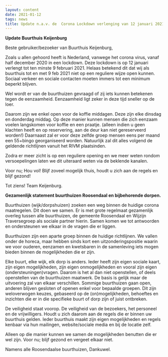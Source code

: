 ```yaml
---
layout: content
date: 2021-01-12
tags: news
title: Update n.a.v. de  Corona Lockdown verlenging van 12 januari 2021.
---
```


**Update Buurthuis Keijenburg**

Beste gebruiker/bezoeker van Buurthuis Keijenburg,

Zoals u allen gehoord heeft is Nederland, vanwege het corona virus, vanaf half december 2020 in een lockdown. 
Deze lockdown is op 12 januari verlengt tot ten minste 9 februari 2021.
Helaas betekend dit dat wij als buurthuis tot en met 9 feb 2021 niet op een reguliere wijze open kunnen.
Sociaal verkeer en sociale contacten moeten immers tot een minimum beperkt blijven.

Wel wordt er van de buurthuizen gevraagd of zij iets kunnen betekenen tegen de eenzaamheid.
Eenzaamheid ligt zeker in deze tijd sneller op de loer.

Daarom zijn we enkel open voor de koffie middagen. Deze zijn elke dinsdag en donderdag middag. 
Op deze manier kunnen mensen die zich eenzaam voelen langskomen voor koffie en een praatje.
(alleen indien u geen klachten heeft en op reservering, aan de deur kan niet gereserveerd worden!)
Daarnaast zal er voor deze zelfde groep mensen eens per maand een 55+bingo georganiseerd worden.
Natuurlijk zal dit alles volgend de geldende richtlijnen vanuit het RIVM plaatsinden.

Zodra er meer zicht is op een reguliere opening en we meer weten rondom versoepelingen laten we dit uiteraard weten via de beklende kanalen.

Voor nu; Hou vol!
Blijf zoveel mogelijk thuis, houdt u zich aan de regels en blijf gezond!

Tot ziens!
Team Keijenburg.
 

**Gezamenlijk statement buurthuizen Roosendaal en bijbehorende dorpen.**

Buurthuizen (wijk/dorpshuizen) zoeken een weg binnen de huidige corona maatregelen.
Dit doen we samen. Er is met grote regelmaat gezamenlijk overleg tussen alle buurthuizen, de gemeente Roosendaal en Wijzijn Traversegroep als sociale partner hierin. Samen komen we tot antwoorden en ondersteunen we elkaar in de vragen die er liggen.

Buurthuizen zijn een aparte groep binnen de huidige richtlijnen. We vallen onder de horeca, maar hebben sinds kort een uitzonderingspositie waarin we voor ouderen, eenzamen en kwetsbaren in de samenleving iets mogen bieden binnen de mogelijkheden die er zijn.

Elke buurt, elke wijk, elk dorp is anders. Ieder heeft zijn eigen sociale kaart, zijn eigen mogelijkheden, zijn eigen onmogelijkheden en vooral zijn eigen (ondersteuningen)vragen.
Daarom is het al dan niet openstellen, of deels openstellen van de buurthuizen maatwerk.
De basis is gelijk maar de uitvoering zal van elkaar verschillen.
Sommige buurthuizen gaan open, anderen blijven gesloten of openen enkel voor bepaalde groepen.
Dit zijn weloverwogen keuzes, gebaseerd op de (on)mogelijkheden, behoeftes en inzichten die er in die specifieke buurt of dorp zijn of juist ontbreken.

De veiligheid staat voorop. De veiligheid van de bezoekers, het personeel en de vrijwilligers. Houdt u zich daarom aan de regels die er binnen uw buurthuis gelden. Ieder buurthuis maakt zijn eigen mogelijkheden en regels kenbaar via hun mailingen, website/sociale media en bij de locatie zelf.

Alleen op die manier kunnen we samen de mogelijkheden benutten die er wel zijn.
Voor nu; blijf gezond en vergeet elkaar niet.

Namens alle Roosendaalse buurthuizen, Dankuwel.
 
